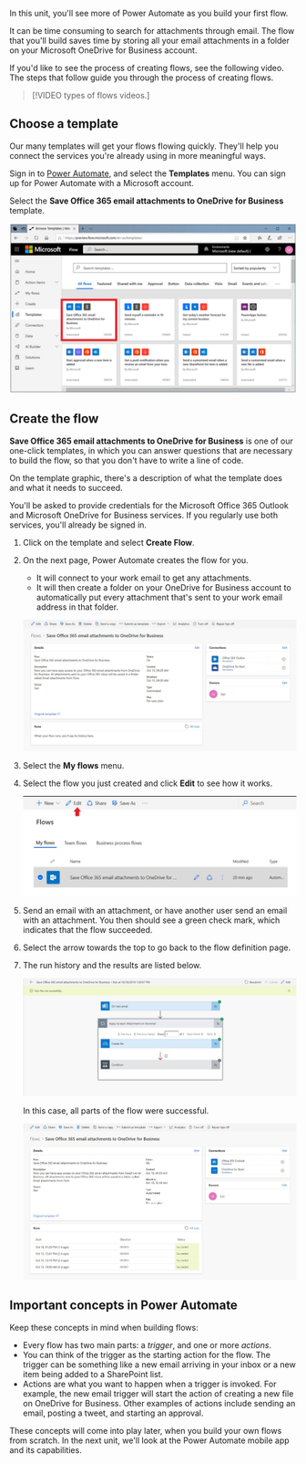 In this unit, you'll see more of Power Automate as you build your first flow.

It can be time consuming to search for attachments through email. The flow that you'll build saves time by storing all your email attachments in a folder on your Microsoft OneDrive for Business account.

If you'd like to see the process of creating flows, see the following video. The steps that follow guide you through the process of creating flows.

> [!VIDEO types of flows videos.] 

## Choose a template

Our many templates will get your flows flowing quickly. They'll help you connect the services you're already using in more meaningful ways.

Sign in to [Power Automate](https://ms.flow.microsoft.com), and select the **Templates** menu. You can sign up for Power Automate with a Microsoft account.

Select the **Save Office 365 email attachments to OneDrive for Business** template.

![Screenshot of the SaveOffice 365 email attachments to OneDrive for Business template tile.](../media/office-365-email.png)

## Create the flow

**Save Office 365 email attachments to OneDrive for Business** is one of our one-click templates, in which you can answer questions that are necessary to build the flow, so that you don't have to write a line of code.

On the template graphic, there's a description of what the template does and what it needs to succeed.

You'll be asked to provide credentials for the Microsoft Office 365 Outlook and Microsoft OneDrive for Business services. If you regularly use both services, you'll already be signed in.

1. Click on the template and select **Create Flow**.

2. On the next page, Power Automate creates the flow for you.
    - It will connect to your work email to get any attachments.
    - It will then create a folder on your OneDrive for Business account to automatically put every attachment that's sent to your work email address in that folder.

    ![Screenshot of a successfully created flow.](../media/create-successful.png)

3. Select the **My flows** menu.

4. Select the flow you just created and click **Edit** to see how it works.

    ![Screenshot of the flow selected and the Edit button highlighted.](../media/click-the-flow.png)

5. Send an email with an attachment, or have another user send an email with an attachment. You then should see a green check mark, which indicates that the flow succeeded.

6. Select the arrow towards the top to go back to the flow definition page.

7. The run history and the results are listed below.

     ![Screenshot of the message Your flow ran successfully.](../media/run-history.png)

    In this case, all parts of the flow were successful.

    ![Screenshot of the run history and with all runs showing the Status Succeeded.](../media/flow-successful.png)

## Important concepts in Power Automate

Keep these concepts in mind when building flows:

- Every flow has two main parts: a *trigger*, and one or more *actions*.
- You can think of the trigger as the starting action for the flow. The trigger can be something like a new email arriving in your inbox or a new item being added to a SharePoint list.
- Actions are what you want to happen when a trigger is invoked. For example, the new email trigger will start the action of creating a new file on OneDrive for Business. Other examples of actions include sending an email, posting a tweet, and starting an approval.

These concepts will come into play later, when you build your own flows from scratch. In the next unit, we'll look at the Power Automate mobile app and its capabilities.
